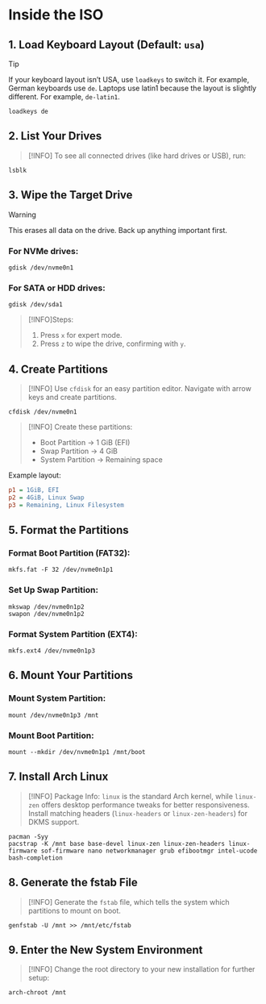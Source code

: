# Inside the ISO

## 1. Load Keyboard Layout (Default: `usa`)

> [!TIP]
> If your keyboard layout isn’t USA, use `loadkeys` to switch it.
> For example, German keyboards use `de`.
> Laptops use latin1 because the layout is slightly different.
> For example, `de-latin1`.

```shell
loadkeys de
```

## 2. List Your Drives

> [!INFO]
> To see all connected drives (like hard drives or USB), run:

```shell
lsblk
```

## 3. Wipe the Target Drive

> [!WARNING]
> This erases all data on the drive. Back up anything important first.

### For NVMe drives:

```shell
gdisk /dev/nvme0n1
```

### For SATA or HDD drives:

```shell
gdisk /dev/sda1
```

> [!INFO]Steps:
>
> 1. Press `x` for expert mode.
> 2. Press `z` to wipe the drive, confirming with `y`.

## 4. Create Partitions

> [!INFO]
> Use `cfdisk` for an easy partition editor. Navigate with arrow keys and create partitions.

```shell
cfdisk /dev/nvme0n1
```

> [!INFO] Create these partitions:
>
> - Boot Partition → 1 GiB (EFI)
> - Swap Partition → 4 GiB
> - System Partition → Remaining space

Example layout:

```ini
p1 = 1GiB, EFI
p2 = 4GiB, Linux Swap
p3 = Remaining, Linux Filesystem
```

## 5. Format the Partitions

### Format Boot Partition (FAT32):

```shell
mkfs.fat -F 32 /dev/nvme0n1p1
```

### Set Up Swap Partition:

```shell
mkswap /dev/nvme0n1p2
swapon /dev/nvme0n1p2
```

### Format System Partition (EXT4):

```shell
mkfs.ext4 /dev/nvme0n1p3
```

## 6. Mount Your Partitions

### Mount System Partition:

```shell
mount /dev/nvme0n1p3 /mnt
```

### Mount Boot Partition:

```shell
mount --mkdir /dev/nvme0n1p1 /mnt/boot
```

## 7. Install Arch Linux

> [!INFO] Package Info:
> `linux` is the standard Arch kernel, while `linux-zen` offers desktop performance tweaks for better responsiveness.
> Install matching headers (`linux-headers` or `linux-zen-headers`) for DKMS support.

```shell
pacman -Syy
pacstrap -K /mnt base base-devel linux-zen linux-zen-headers linux-firmware sof-firmware nano networkmanager grub efibootmgr intel-ucode bash-completion
```

## 8. Generate the fstab File

> [!INFO]
> Generate the `fstab` file, which tells the system which partitions to mount on boot.

```shell
genfstab -U /mnt >> /mnt/etc/fstab
```

## 9. Enter the New System Environment

> [!INFO]
> Change the root directory to your new installation for further setup:

```shell
arch-chroot /mnt
```
